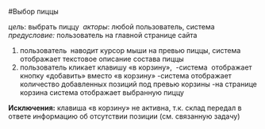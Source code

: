 #Выбор пиццы

*цель*: выбрать пиццу 
*акторы*: любой пользователь, система
*предусловие:* пользователь на главной странице сайта

1. пользователь  наводит курсор мыши на превью пиццы, система отображает текстовое описание состава пиццы
2. пользователь кликает клавишу «в корзину», 
	-система  отображает кнопку «добавить» вместо «в корзину»
	-система отображает количество добавленных позиций под превью корзины
	-на странице корзина система отображает выбранную пиццу

**Исключения:**
клавиша «в корзину» не активна, т.к. склад передал в ответе информацию об отсутствии позиции (см. связанную задачу)

